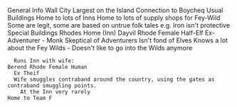 General Info
  Wall City
    Largest on the Island
      Connection to Boycheq
Usual Buildings
  Home to lots of Inns
  Home to lots of supply shops for Fey-Wild
    Some are legit, some are based on untrue folk tales e.g. Iron isn't protective
Special Buildings
  Rhodes Home (Inn)
    Dayvil Rhode Female Half-Elf
      Ex-Adventurer - Monk
      Skeptical of Adventurers
      Isn't fond of Elves
      Knows a lot about the Fey Wilds - Doesn't like to go into the Wilds anymore
      
      Runs Inn with wife:
    Berend Rhode Female Human  
      Ex Theif
      Wife smuggles contraband around the country, using the gates as contraband smuggling points.
        At the Inn very rarely
    Home to Team F
    
